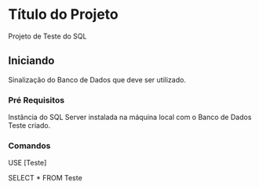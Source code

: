# Título do Projeto
Projeto de Teste do SQL

## Iniciando
Sinalização do Banco de Dados que deve ser utilizado.

### Pré Requisitos
Instância do SQL Server instalada na máquina local com o Banco de Dados Teste criado.

### Comandos

USE [Teste]

SELECT *
FROM   Teste
